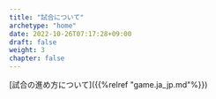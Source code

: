 ```yaml
---
title: "試合について"
archetype: "home"
date: 2022-10-26T07:17:28+09:00
draft: false
weight: 3
chapter: false
---
```


[試合の進め方について]({{%relref "game.ja_jp.md"%}})
